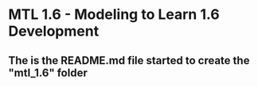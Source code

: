 # MTL 1.6 - Modeling to Learn 1.6 Development

## The is the README.md file started to create the "mtl_1.6" folder
